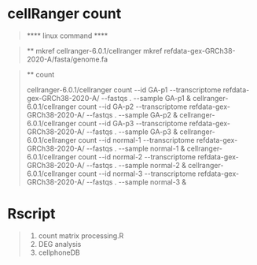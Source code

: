 # cellRanger count

>  **** linux command ****

>  ** mkref
>  cellranger-6.0.1/cellranger mkref refdata-gex-GRCh38-2020-A/fasta/genome.fa

> ** count
> 
> cellranger-6.0.1/cellranger count --id GA-p1 --transcriptome refdata-gex-GRCh38-2020-A/ --fastqs . --sample GA-p1 &
> cellranger-6.0.1/cellranger count --id GA-p2 --transcriptome refdata-gex-GRCh38-2020-A/ --fastqs . --sample GA-p2 &
> cellranger-6.0.1/cellranger count --id GA-p3 --transcriptome refdata-gex-GRCh38-2020-A/ --fastqs . --sample GA-p3 &
> cellranger-6.0.1/cellranger count --id normal-1 --transcriptome refdata-gex-GRCh38-2020-A/ --fastqs . --sample normal-1 &
> cellranger-6.0.1/cellranger count --id normal-2 --transcriptome refdata-gex-GRCh38-2020-A/ --fastqs . --sample normal-2 &
> cellranger-6.0.1/cellranger count --id normal-3 --transcriptome refdata-gex-GRCh38-2020-A/ --fastqs . --sample normal-3 &
>

# Rscript 

> 1. count matrix processing.R
> 2. DEG analysis
> 3. cellphoneDB
